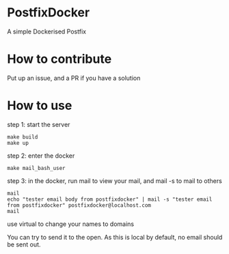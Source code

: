 # PostfixDocker
A simple Dockerised Postfix

# How to contribute
Put up an issue, and a PR if you have a solution

# How to use
step 1: start the server
```
make build
make up
```

step 2: enter the docker
```
make mail_bash_user
```

step 3: in the docker, run mail to view your mail, and mail -s to mail to others
```
mail
echo "tester email body from postfixdocker" | mail -s "tester email from postfixdocker" postfixdocker@localhost.com
mail
```

use virtual to change your names to domains

You can try to send it to the open. As this is local by default, no email should be sent out.